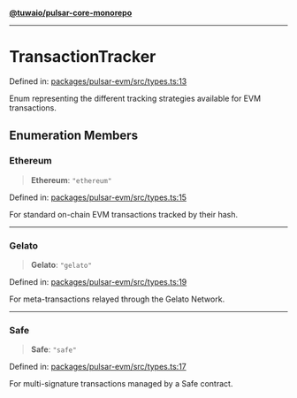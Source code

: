 [**@tuwaio/pulsar-core-monorepo**](../../../README.md)

***

# TransactionTracker

Defined in: [packages/pulsar-evm/src/types.ts:13](https://github.com/TuwaIO/pulsar-core/blob/331a7d5f292c7c39ecb210370af8d2ac8b40c273/packages/pulsar-evm/src/types.ts#L13)

Enum representing the different tracking strategies available for EVM transactions.

## Enumeration Members

### Ethereum

> **Ethereum**: `"ethereum"`

Defined in: [packages/pulsar-evm/src/types.ts:15](https://github.com/TuwaIO/pulsar-core/blob/331a7d5f292c7c39ecb210370af8d2ac8b40c273/packages/pulsar-evm/src/types.ts#L15)

For standard on-chain EVM transactions tracked by their hash.

***

### Gelato

> **Gelato**: `"gelato"`

Defined in: [packages/pulsar-evm/src/types.ts:19](https://github.com/TuwaIO/pulsar-core/blob/331a7d5f292c7c39ecb210370af8d2ac8b40c273/packages/pulsar-evm/src/types.ts#L19)

For meta-transactions relayed through the Gelato Network.

***

### Safe

> **Safe**: `"safe"`

Defined in: [packages/pulsar-evm/src/types.ts:17](https://github.com/TuwaIO/pulsar-core/blob/331a7d5f292c7c39ecb210370af8d2ac8b40c273/packages/pulsar-evm/src/types.ts#L17)

For multi-signature transactions managed by a Safe contract.
